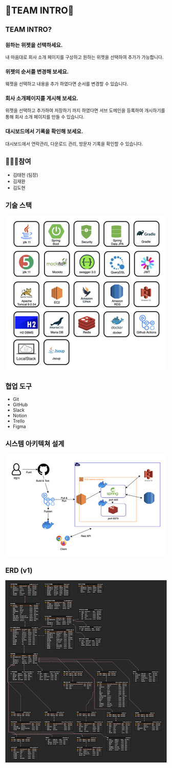 # 📢TEAM INTRO📢
## TEAM INTRO?
### 원하는 위젯을 선택하세요.
내 마음대로 회사 소개 페이지를 구상하고 원하는 위젯을 선택하여 추가가 가능합니다.
### 위젯의 순서를 변경해 보세요.
웨젯을 선택하고 내용을 추가 하였다면 순서를 변경할 수 있습니다.
### 회사 소개페이지를 게시해 보세요.
위젯을 선택하고 추가하여 저장하기 까지 하였다면 서브 도메인을 등록하여 개시하기를 통해 회사 소개 페이지를 만들 수 있습니다.
### 대시보드에서 기록을 확인해 보세요.
대시보드에서 연락관리, 다운로드 관리, 방문자 기록을 확인할 수 있습니다.

## 👩🏻‍💻참여
* 김태헌 (팀장)
* 김재완
* 김도현

## 기술 스택
![기술 스택](upload/3E5AA6C7-0146-4335-BBB9-62051173D3A8.png)

## 협업 도구
* Git
* GitHub
* Slack
* Notion
* Trello
* Figma

## 시스템 아키텍쳐 설계
![시스템 아키텍쳐 설계](upload/9BDC76DD-4C16-40F8-887D-48564FF1571D.png)

## ERD (v1)
![ERD](upload/erdV1.png)

